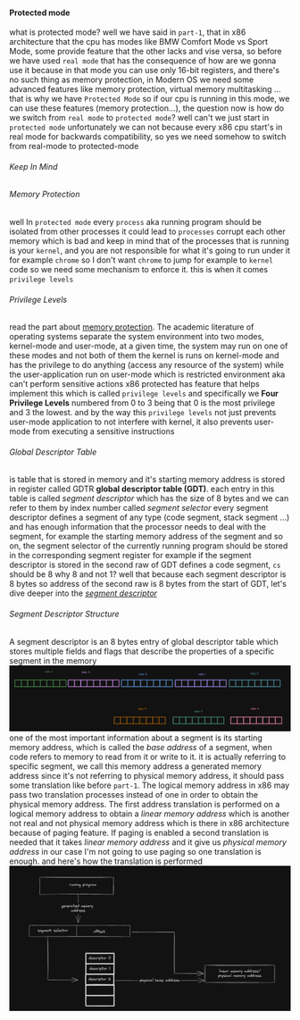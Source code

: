#### Protected mode

what is protected mode? well we have said in `part-1`, that in x86 architecture that the cpu has modes
like BMW Comfort Mode vs Sport Mode, some provide feature that the other lacks and vise versa, so
before we  have used `real mode` that has the consequence of how are we gonna use it because in that
mode you can use only 16-bit registers, and there's no such thing as memory protection, in Modern OS
we need some advanced features like memory protection, virtual memory multitasking ...
that is why we have `Protected Mode` so if our cpu is running in this mode, we can use these features
(memory protection...), the question now is how  do we switch from `real mode` to `protected mode`?
well can't we just start in `protected mode` unfortunately we can not because every x86 cpu start's 
in real mode for backwards compatibility, so yes we need somehow to switch from real-mode to protected-mode

###### Keep In Mind

###### Memory Protection
well In `protected mode` every `process` aka running program should be isolated from other processes
it could lead to `processes` corrupt each other memory which is bad and keep in mind that of the processes
that is running is your `kernel`, and you are not responsible for what it's going to run under it
for example `chrome` so I don't want `chrome` to jump for example to `kernel` code so we need some
mechanism to enforce it. this is when it comes `privilege levels`

###### Privilege Levels
read the part about [memory protection](#memory-protection).
The academic literature of operating systems separate the system environment into two modes,
kernel-mode and user-mode, at a given time, the system may run on one of these modes and not both of them
the kernel is runs on kernel-mode and has the privilege to do anything (access any resource of the system)
while the user-application run on user-mode which is restricted environment aka can't perform sensitive actions
x86 protected has feature that helps implement this which is called `privilege levels` and specifically
we **Four Privilege Levels** numbered from 0 to 3 being that 0 is the most privilege and 3 the lowest.
and by the way this `privilege levels` not just prevents user-mode application to not interfere with 
kernel, it also prevents user-mode from executing a sensitive instructions

###### Global Descriptor Table
is table that is stored in memory and it's starting memory address is stored in register called GDTR
**global descriptor table (GDT)**.
each entry in this table is called *segment descriptor* which has the size of 8 bytes and we can refer
to them by index number called *segment selector*
every segment descriptor defines a segment of any type (code segment, stack segment ...) and has enough
information that the processor needs to deal with the segment, for example the starting memory address
of the segment and so on, the segment selector of the currently running program should be stored in the
corresponding segment register for example if the segment descriptor is stored in the second raw of GDT
defines a code segment, `cs` should be 8 why 8 and not 1? well that because each segment descriptor
is 8 bytes so address of the second raw is 8 bytes from the start of GDT, let's dive deeper into the
[*segment descriptor*](#segment-descriptor-structure)

###### Segment Descriptor Structure
A segment descriptor is an 8 bytes entry of global descriptor table which stores multiple fields
and flags that describe the properties of a specific segment in the memory
![](./pics/empty_segment_descriptor.png)
one of the most important information about a segment is its starting memory address, which is called
the *base address* of a segment, when code refers to memory to read from it or write to it. it is actually
referring to specific segment, we call this memory address a generated memory address since it's not
referring to physical memory address, it should pass some translation like before `part-1`.
The logical memory address in x86 may pass two translation processes instead of one in order to
obtain the physical memory address. The first address translation is performed on a logical
memory address to obtain a *linear memory address* which is another not real and not physical
memory address which is there in x86 architecture because of paging feature. If paging is enabled
a second translation is needed that it takes *linear memory address* and it give us *physical memory address*
in our case I'm not going to use paging so one translation is enough. and here's how the translation
is performed
![](./pics/generated_to_physical_memory_address.png)